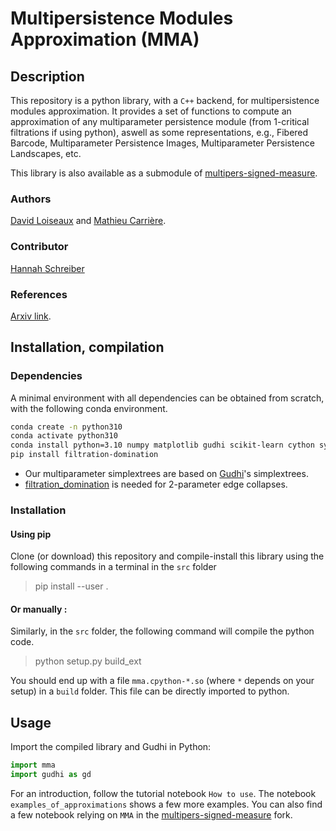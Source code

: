 # Multipersistence Modules Approximation (MMA)

## Description
This repository is a python library, with a `C++` backend, for multipersistence modules approximation. 
It provides a set of functions to compute an approximation of any multiparameter persistence module (from 1-critical filtrations if using python), aswell as some representations, e.g., Fibered Barcode, Multiparameter Persistence Images, Multiparameter Persistence Landscapes, etc.

This library is also available as a submodule of [multipers-signed-measure](https://github.com/DavidLapous/multipers-signed-measure).

### Authors
[David Loiseaux](http://www-sop.inria.fr/members/David.Loiseaux/) and [Mathieu Carrière](https://www-sop.inria.fr/members/Mathieu.Carriere/).

### Contributor
[Hannah Schreiber](https://github.com/hschreiber)

### References
[Arxiv link](https://arxiv.org/abs/2206.02026).

## Installation, compilation
### Dependencies
A minimal environment with all dependencies can be obtained from scratch, with the following conda environment.

```bash
conda create -n python310
conda activate python310
conda install python=3.10 numpy matplotlib gudhi scikit-learn cython sympy tqdm cycler typing shapely -c conda-forge
pip install filtration-domination
```
 - Our multiparameter simplextrees are based on [Gudhi](https://gudhi.inria.fr)'s simplextrees.
 - [filtration_domination](https://github.com/aj-alonso/filtration_domination/) is needed for 2-parameter edge collapses.




### Installation
#### Using pip
Clone (or download) this repository and compile-install this library using the following commands in a terminal in the `src` folder

>	pip install --user .

#### Or manually :
Similarly, in the `src` folder, the following command will compile the python code.

> 	python setup.py build_ext	<br>

You should end up with a file `mma.cpython-*.so` (where `*` depends on your setup) in a `build` folder. This file can be directly imported to python.

## Usage
Import the compiled library and Gudhi in Python:
```python
import mma
import gudhi as gd
```
For an introduction, follow the tutorial notebook `How to use`. The notebook `examples_of_approximations` shows a few more examples. You can also find a few notebook relying on `MMA` in the [multipers-signed-measure](https://github.com/DavidLapous/multipers-signed-measure) fork.

